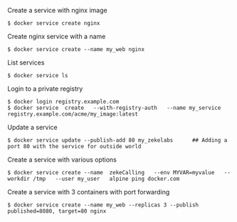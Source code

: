 Create a service with nginx image

    $ docker service create nginx

Create nginx service with a name
  
    $ docker service create --name my_web nginx
    
List services

    $ docker service ls

Login to a private registry 

    $ docker login registry.example.com
    $ docker service  create   --with-registry-auth   --name my_service registry.example.com/acme/my_image:latest

Update a service 

    $ docker service update --publish-add 80 my_zekelabs      ## Adding a port 80 with the service for outside world

Create a service with various options 

    $ docker service create --name  zekeCalling   --env MYVAR=myvalue   --workdir /tmp   --user my_user   alpine ping docker.com

Create a service with 3 containers with port forwarding 

    $ docker service create --name my_web --replicas 3 --publish published=8080, target=80 nginx
